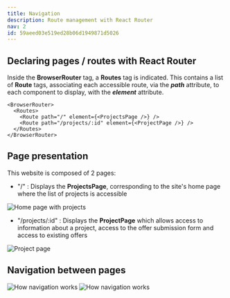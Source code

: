 ```yaml
---
title: Navigation
description: Route management with React Router
nav: 2
id: 59aeed03e519ed28b06d1949871d5026
---
```


## Declaring pages / routes with React Router

Inside the **BrowserRouter** tag, a **Routes** tag is indicated. This contains a list of **Route** tags, associating each accessible route, via the **_path_** attribute, to each component to display, with the **_element_** attribute.

```tsx
<BrowserRouter>
  <Routes>
    <Route path="/" element={<ProjectsPage />} />
    <Route path="/projects/:id" element={<ProjectPage />} />
  </Routes>
</BrowserRouter>
```

## Page presentation

This website is composed of 2 pages:

- "/" : Displays the **ProjectsPage**, corresponding to the site's home page where the list of projects is accessible

![Home page with projects](https://res.cloudinary.com/dwuvdquym/image/upload/v1756754067/codeur/docs/Home_Page_gxwbkv.png)

- "/projects/:id" : Displays the **ProjectPage** which allows access to information about a project, access to the offer submission form and access to existing offers

![Project page](https://res.cloudinary.com/dwuvdquym/image/upload/v1756754482/codeur/docs/Project_Page_wzflhc.png)

## Navigation between pages

<img src="https://res.cloudinary.com/dwuvdquym/image/upload/v1756756445/codeur/docs/codeur-clone-navigation-dark-en_gogxcx.svg" alt="How navigation works" class="hidden dark:block" />

<img src="https://res.cloudinary.com/dwuvdquym/image/upload/v1756756446/codeur/docs/codeur-clone-navigation-light-en_xskb7c.svg" alt="How navigation works" class="block dark:hidden" />
